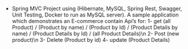 -	Spring MVC Project using (Hibernate, MySQL, Spring Rest, Swagger, Unit Testing, Docker to run as MySQL server). 
A sample application which demonstrates an E-commerce contain Api’s for:
1-  get  (all Product) / (Product by name) / (Product by Id) / (Product Details by name) / (Product Details by Id) / (all Product   Details)\n
2-  Post (new product)\n
3-  Delete (Product by id)
4-  update (Product Details)
